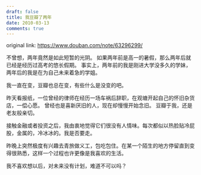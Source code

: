 ```yaml
---
draft: false
title: 我豆瓣了两年
date: 2010-03-13
comments: true
---
```


original link: https://www.douban.com/note/63296299/


不曾想，两年竟然是如此短暂的光阴。
如果两年前是高一的暑假，那么两年后就已经是经历过高考的悠长假期。
事实上，两年前的我是刚进大学没多久的学妹，两年后的我是在为自己未来着急的学姐。

我一直在变，豆瓣也总在变，有些什么是没变的吧。

昨天看报纸，一位曾经的律师在经历一场车祸后辞职，在观塘开起自己的怀旧杂货店，一偿心愿。
曾经也是喜新厌旧的人，现在却慢慢开始念旧。
豆瓣于我，还是老友般亲切。

接触金融或者投资之后，我由衷地觉得它们很没有人情味。每次都似以热脸贴冷屁股，金属的，冷冰冰的。我是否要走。

昨晚上突然极度有兴趣去青旅做义工，包吃包住。在某一个陌生的地方停留直到变得很熟悉，这样一个过程也许更像是我喜欢的生活。

我不喜欢想以后，对未来没有计划，难道不可以吗？
